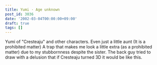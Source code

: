 ```yaml
---
title: Yumi · Age unknown
post_id: 3036
date: '2002-03-04T00:00:00+09:00'
draft: true
tags: []
---
```


Yumi of "Cresteaju" and other characters. Even just a little aunt (It is a prohibited matter) A trap that makes me look a little extra (as a prohibited matter) due to my stubbornness despite the sister. The back guy tried to draw with a delusion that if Cresteaju turned 3D it would be like this.
